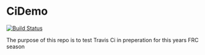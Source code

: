 # CiDemo

<a href="https://travis-ci.org/timtim17/CiDemo"><img alt="Build Status" title="Build Status" id="build-status-img"></a>

The purpose of this repo is to test Travis Ci in preperation for this years FRC season

<script>
// attatch the current time in milliseconds to ensure the browser doesn't cache the image
var date = new Date();
var dateString = date.getMonth().toString() + date.getDate().toString() + date.getYear().toString() + date.getMilliseconds().toString();
document.getElementById('build-status-img').src = "http://dev.imjac.in/travis/timtim17/CiDemo?nocache=" + dateString;
</script>
